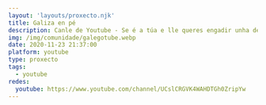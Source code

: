 ```yaml
---
layout: 'layouts/proxecto.njk'
title: Galiza en pé
description: Canle de Youtube - Se é a túa e lle queres engadir unha descripción e etiquetas, ponte en contacto con nós.
img: /img/comunidade/galegotube.webp
date: 2020-11-23 21:37:00
platform: youtube
type: proxecto
tags:
  - youtube
redes:
  youtube: https://www.youtube.com/channel/UCslCRGVK4WAHDTGh0ZripYw
---
```


